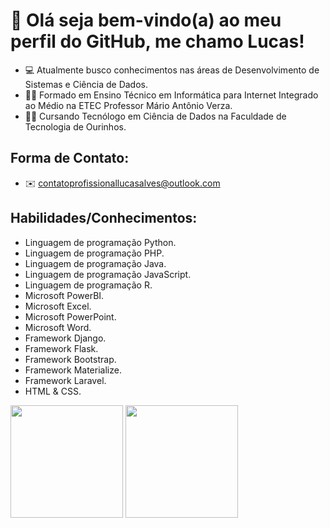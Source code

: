 # 👋 Olá seja bem-vindo(a) ao meu perfil do GitHub, me chamo Lucas!
* 💻 Atualmente busco conhecimentos nas áreas de Desenvolvimento de Sistemas e Ciência de Dados.
* 👨‍🎓 Formado em Ensino Técnico em Informática para Internet Integrado ao Médio na ETEC Professor Mário Antônio Verza.
* 👨‍💻 Cursando Tecnólogo em Ciência de Dados na Faculdade de Tecnologia de Ourinhos.

## Forma de Contato:
* ✉️ contatoprofissionallucasalves@outlook.com

## Habilidades/Conhecimentos:
* Linguagem de programação Python.
* Linguagem de programação PHP.
* Linguagem de programação Java.
* Linguagem de programação JavaScript.
* Linguagem de programação R.
* Microsoft PowerBI.
* Microsoft Excel.
* Microsoft PowerPoint.
* Microsoft Word.
* Framework Django.
* Framework Flask.
* Framework Bootstrap.
* Framework Materialize.
* Framework Laravel.
* HTML & CSS.

<div>
  <img height="180em" src="https://github-readme-stats.vercel.app/api?username=LucasAlv3s&show_icons=true&theme=github_dark" >
  <img height="180em" src="https://github-readme-stats.vercel.app/api/top-langs/?username=LucasAlv3s&layout=compact&langs_count=16&theme=github_dark" >
</div>
